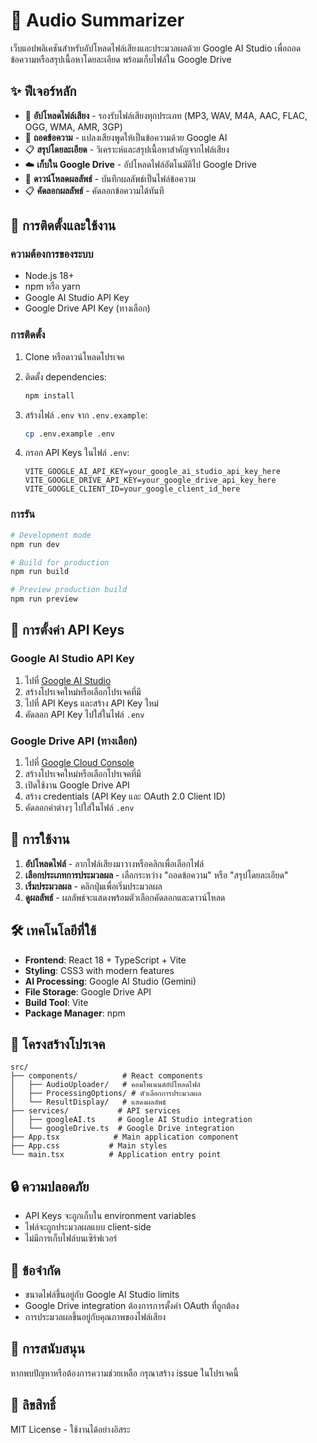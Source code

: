 # 🎵 Audio Summarizer

เว็บแอปพลิเคชันสำหรับอัปโหลดไฟล์เสียงและประมวลผลด้วย Google AI Studio เพื่อถอดข้อความหรือสรุปเนื้อหาโดยละเอียด พร้อมเก็บไฟล์ใน Google Drive

## ✨ ฟีเจอร์หลัก

- 📁 **อัปโหลดไฟล์เสียง** - รองรับไฟล์เสียงทุกประเภท (MP3, WAV, M4A, AAC, FLAC, OGG, WMA, AMR, 3GP)
- 📝 **ถอดข้อความ** - แปลงเสียงพูดให้เป็นข้อความด้วย Google AI
- 📋 **สรุปโดยละเอียด** - วิเคราะห์และสรุปเนื้อหาสำคัญจากไฟล์เสียง
- ☁️ **เก็บใน Google Drive** - อัปโหลดไฟล์อัตโนมัติไป Google Drive
- 💾 **ดาวน์โหลดผลลัพธ์** - บันทึกผลลัพธ์เป็นไฟล์ข้อความ
- 📋 **คัดลอกผลลัพธ์** - คัดลอกข้อความได้ทันที

## 🚀 การติดตั้งและใช้งาน

### ความต้องการของระบบ

- Node.js 18+ 
- npm หรือ yarn
- Google AI Studio API Key
- Google Drive API Key (ทางเลือก)

### การติดตั้ง

1. Clone หรือดาวน์โหลดโปรเจค
2. ติดตั้ง dependencies:
   ```bash
   npm install
   ```

3. สร้างไฟล์ `.env` จาก `.env.example`:
   ```bash
   cp .env.example .env
   ```

4. กรอก API Keys ในไฟล์ `.env`:
   ```env
   VITE_GOOGLE_AI_API_KEY=your_google_ai_studio_api_key_here
   VITE_GOOGLE_DRIVE_API_KEY=your_google_drive_api_key_here
   VITE_GOOGLE_CLIENT_ID=your_google_client_id_here
   ```

### การรัน

```bash
# Development mode
npm run dev

# Build for production
npm run build

# Preview production build
npm run preview
```

## 🔧 การตั้งค่า API Keys

### Google AI Studio API Key

1. ไปที่ [Google AI Studio](https://aistudio.google.com/)
2. สร้างโปรเจคใหม่หรือเลือกโปรเจคที่มี
3. ไปที่ API Keys และสร้าง API Key ใหม่
4. คัดลอก API Key ไปใส่ในไฟล์ `.env`

### Google Drive API (ทางเลือก)

1. ไปที่ [Google Cloud Console](https://console.cloud.google.com/)
2. สร้างโปรเจคใหม่หรือเลือกโปรเจคที่มี
3. เปิดใช้งาน Google Drive API
4. สร้าง credentials (API Key และ OAuth 2.0 Client ID)
5. คัดลอกค่าต่างๆ ไปใส่ในไฟล์ `.env`

## 📱 การใช้งาน

1. **อัปโหลดไฟล์** - ลากไฟล์เสียงมาวางหรือคลิกเพื่อเลือกไฟล์
2. **เลือกประเภทการประมวลผล** - เลือกระหว่าง "ถอดข้อความ" หรือ "สรุปโดยละเอียด"
3. **เริ่มประมวลผล** - คลิกปุ่มเพื่อเริ่มประมวลผล
4. **ดูผลลัพธ์** - ผลลัพธ์จะแสดงพร้อมตัวเลือกคัดลอกและดาวน์โหลด

## 🛠️ เทคโนโลยีที่ใช้

- **Frontend**: React 18 + TypeScript + Vite
- **Styling**: CSS3 with modern features
- **AI Processing**: Google AI Studio (Gemini)
- **File Storage**: Google Drive API
- **Build Tool**: Vite
- **Package Manager**: npm

## 📂 โครงสร้างโปรเจค

```
src/
├── components/          # React components
│   ├── AudioUploader/   # คอมโพเนนต์อัปโหลดไฟล์
│   ├── ProcessingOptions/ # ตัวเลือกการประมวลผล
│   └── ResultDisplay/   # แสดงผลลัพธ์
├── services/           # API services
│   ├── googleAI.ts     # Google AI Studio integration
│   └── googleDrive.ts  # Google Drive integration
├── App.tsx            # Main application component
├── App.css           # Main styles
└── main.tsx          # Application entry point
```

## 🔒 ความปลอดภัย

- API Keys จะถูกเก็บใน environment variables
- ไฟล์จะถูกประมวลผลแบบ client-side
- ไม่มีการเก็บไฟล์บนเซิร์ฟเวอร์

## 📝 ข้อจำกัด

- ขนาดไฟล์ขึ้นอยู่กับ Google AI Studio limits
- Google Drive integration ต้องการการตั้งค่า OAuth ที่ถูกต้อง
- การประมวลผลขึ้นอยู่กับคุณภาพของไฟล์เสียง

## 🤝 การสนับสนุน

หากพบปัญหาหรือต้องการความช่วยเหลือ กรุณาสร้าง issue ในโปรเจคนี้

## 📄 ลิขสิทธิ์

MIT License - ใช้งานได้อย่างอิสระ
